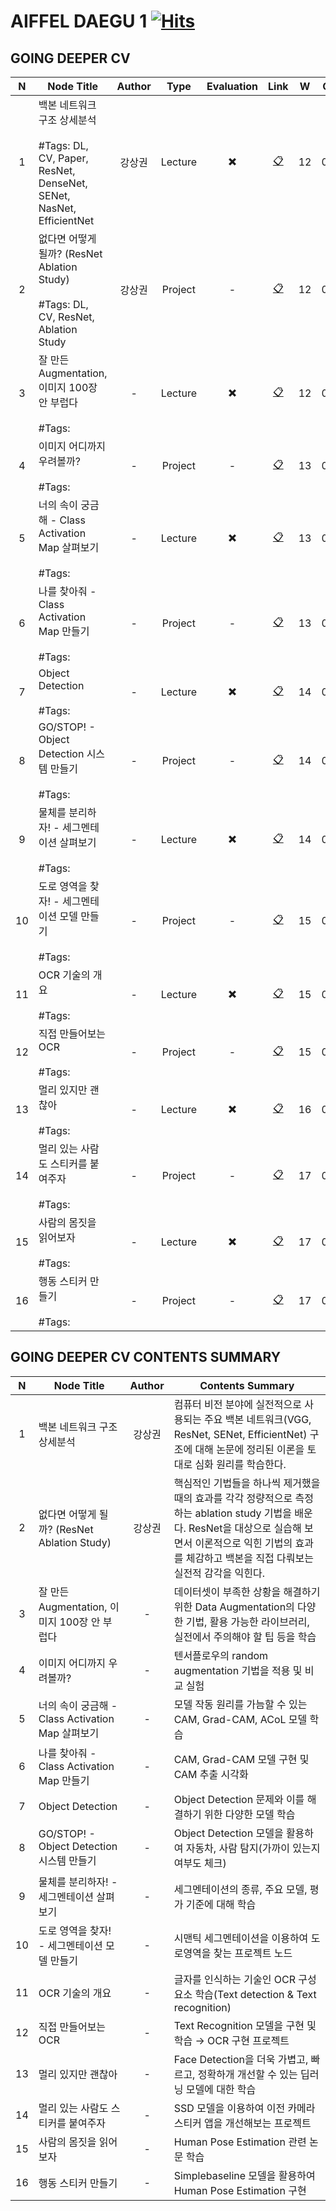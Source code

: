 # AIFFEL DAEGU 1 [![Hits](https://hits.seeyoufarm.com/api/count/incr/badge.svg?url=https%3A%2F%2Fgithub.com%2FHRPzz%2FAIFFEL%2Ftree%2Fmain%2FGOING_DEEPER_CV&count_bg=%2379C83D&title_bg=%23555555&icon=&icon_color=%23E7E7E7&title=hits&edge_flat=false)](https://hits.seeyoufarm.com)

## GOING DEEPER CV

|N|Node Title|Author|Type|Evaluation|Link|W|Open|Done|
|:---:|---|:---:|:---:|:---:|:---:|:---:|:---:|:---:|
|1|백본 네트워크 구조 상세분석<br><br>#Tags: DL, CV, Paper, ResNet, DenseNet, SENet, NasNet, EfficientNet|강상권|Lecture|✖️|[📋](Node_01/README.md)|12|03.15|-|
|2|없다면 어떻게 될까? (ResNet Ablation Study)<br><br>#Tags: DL, CV, ResNet, Ablation Study|강상권|Project|-|[📋](Node_02/README.md)|12|03.16|-|
|3|잘 만든 Augmentation, 이미지 100장 안 부럽다<br><br>#Tags: |-|Lecture|✖️|[📋](Node_03/README.md)|12|03.18|-|
|4|이미지 어디까지 우려볼까?<br><br>#Tags: |-|Project|-|[📋](Node_04/README.md)|13|03.21|-|
|5|너의 속이 궁금해 - Class Activation Map 살펴보기<br><br>#Tags: |-|Lecture|✖️|[📋](Node_05/README.md)|13|03.23|-|
|6|나를 찾아줘 - Class Activation Map 만들기<br><br>#Tags: |-|Project|-|[📋](Node_06/README.md)|13|03.24|-|
|7|Object Detection<br><br>#Tags: |-|Lecture|✖️|[📋](Node_07/README.md)|14|03.28|-|
|8|GO/STOP! - Object Detection 시스템 만들기<br><br>#Tags: |-|Project|-|[📋](Node_08/README.md)|14|03.29|-|
|9|물체를 분리하자! - 세그멘테이션 살펴보기<br><br>#Tags: |-|Lecture|✖️|[📋](Node_09/README.md)|14|03.31|-|
|10|도로 영역을 찾자! - 세그멘테이션 모델 만들기<br><br>#Tags: |-|Project|-|[📋](Node_10/README.md)|15|04.04|-|
|11|OCR 기술의 개요<br><br>#Tags: |-|Lecture|✖️|[📋](Node_11/README.md)|15|04.05|-|
|12|직접 만들어보는 OCR<br><br>#Tags: |-|Project|-|[📋](Node_12/README.md)|15|04.07|-|
|13|멀리 있지만 괜찮아<br><br>#Tags: |-|Lecture|✖️|[📋](Node_13/README.md)|16|04.11|-|
|14|멀리 있는 사람도 스티커를 붙여주자<br><br>#Tags: |-|Project|-|[📋](Node_14/README.md)|17|04.18|-|
|15|사람의 몸짓을 읽어보자<br><br>#Tags: |-|Lecture|✖️|[📋](Node_15/README.md)|17|04.19|-|
|16|행동 스티커 만들기<br><br>#Tags: |-|Project|-|[📋](Node_16/README.md)|17|04.21|-|

## GOING DEEPER CV CONTENTS SUMMARY

|N|Node Title|Author|Contents Summary|
|:---:|---|:---:|---|
|1|백본 네트워크 구조 상세분석|강상권|컴퓨터 비전 분야에 실전적으로 사용되는 주요 백본 네트워크(VGG, ResNet, SENet, EfficientNet) 구조에 대해 논문에 정리된 이론을 토대로 심화 원리를 학습한다.|
|2|없다면 어떻게 될까? (ResNet Ablation Study)|강상권|핵심적인 기법들을 하나씩 제거했을 때의 효과를 각각 정량적으로 측정하는 ablation study 기법을 배운다. ResNet을 대상으로 실습해 보면서 이론적으로 익힌 기법의 효과를 체감하고 백본을 직접 다뤄보는 실전적 감각을 익힌다.|
|3|잘 만든 Augmentation, 이미지 100장 안 부럽다|-|데이터셋이 부족한 상황을 해결하기 위한 Data Augmentation의 다양한 기법, 활용 가능한 라이브러리, 실전에서 주의해야 할 팁 등을 학습|
|4|이미지 어디까지 우려볼까?|-|텐서플로우의 random augmentation 기법을 적용 및 비교 실험|
|5|너의 속이 궁금해 - Class Activation Map 살펴보기|-|모델 작동 원리를 가늠할 수 있는 CAM, Grad-CAM, ACoL 모델 학습|
|6|나를 찾아줘 - Class Activation Map 만들기|-|CAM, Grad-CAM 모델 구현 및 CAM 추출 시각화|
|7|Object Detection|-|Object Detection 문제와 이를 해결하기 위한 다양한 모델 학습|
|8|GO/STOP! - Object Detection 시스템 만들기|-|Object Detection 모델을 활용하여 자동차, 사람 탐지(가까이 있는지 여부도 체크)|
|9|물체를 분리하자! - 세그멘테이션 살펴보기|-|세그멘테이션의 종류, 주요 모델, 평가 기준에 대해 학습|
|10|도로 영역을 찾자! - 세그멘테이션 모델 만들기|-|시맨틱 세그멘테이션을 이용하여 도로영역을 찾는 프로젝트 노드|
|11|OCR 기술의 개요|-|글자를 인식하는 기술인 OCR 구성요소 학습(Text detection & Text recognition)|
|12|직접 만들어보는 OCR|-|Text Recognition 모델을 구현 및 학습 → OCR 구현 프로젝트|
|13|멀리 있지만 괜찮아|-|Face Detection을 더욱 가볍고, 빠르고, 정확하개 개선할 수 있는 딥러닝 모델에 대한 학습|
|14|멀리 있는 사람도 스티커를 붙여주자|-|SSD 모델을 이용하여 이전 카메라 스티커 앱을 개선해보는 프로젝트|
|15|사람의 몸짓을 읽어보자|-|Human Pose Estimation 관련 논문 학습|
|16|행동 스티커 만들기|-|Simplebaseline 모델을 활용하여 Human Pose Estimation 구현|
